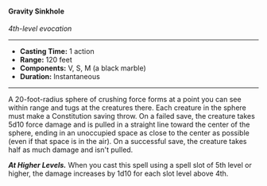 #### Gravity Sinkhole
*4th-level evocation*
___
- **Casting Time:** 1 action
- **Range:** 120 feet
- **Components:** V, S, M (a black marble)
- **Duration:** Instantaneous
___
A 20-foot-radius sphere of crushing force forms at a point you can see within range and tugs at the creatures there. Each creature in the sphere must make a Constitution saving throw. On a failed save, the creature takes 5d10 force damage and is pulled in a straight line toward the center of the sphere, ending in an unoccupied space as close to the center as possible (even if that space is in the air). On a successful save, the creature takes half as much damage and isn't pulled.

***At Higher Levels.*** When you cast this spell using a spell slot of 5th level or higher, the damage increases by 1d10 for each slot level above 4th.